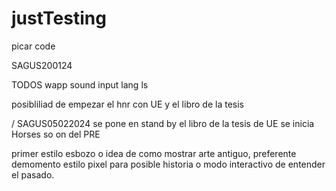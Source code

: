 # justTesting
picar code

SAGUS200124

TODOS
wapp
sound
input 
lang
ls

posibliliad de empezar el hnr con UE y el libro de la tesis


/ SAGUS05022024
se pone en stand by el libro de la tesis de UE
se inicia Horses so on del PRE

primer estilo esbozo o idea de como mostrar arte antiguo, preferente demomento estilo pixel
para posible historia o modo interactivo de entender el pasado.





